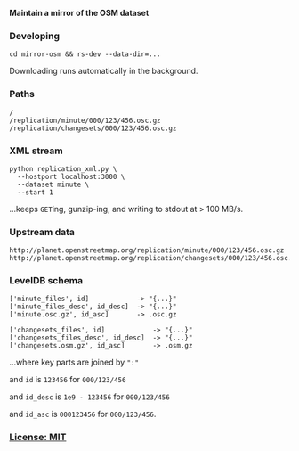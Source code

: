 **Maintain a mirror of the OSM dataset**


### Developing

    cd mirror-osm && rs-dev --data-dir=...

Downloading runs automatically in the background.


### Paths

    /
    /replication/minute/000/123/456.osc.gz
    /replication/changesets/000/123/456.osc.gz


### XML stream

    python replication_xml.py \
      --hostport localhost:3000 \
      --dataset minute \
      --start 1

...keeps `GET`ing, gunzip-ing, and writing to stdout at > 100 MB/s.


### Upstream data

    http://planet.openstreetmap.org/replication/minute/000/123/456.osc.gz
    http://planet.openstreetmap.org/replication/changesets/000/123/456.osc.gz


### LevelDB schema

    ['minute_files', id]            -> "{...}"
    ['minute_files_desc', id_desc]  -> "{...}"
    ['minute.osc.gz', id_asc]       -> .osc.gz

    ['changesets_files', id]            -> "{...}"
    ['changesets_files_desc', id_desc]  -> "{...}"
    ['changesets.osm.gz', id_asc]       -> .osm.gz

...where key parts are joined by `":"`

and `id` is `123456` for `000/123/456`

and `id_desc` is `1e9 - 123456` for `000/123/456`

and `id_asc` is `000123456` for `000/123/456`.


### [License: MIT](LICENSE.txt)
